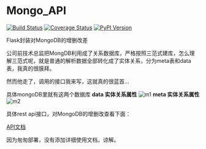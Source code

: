 # Mongo_API
[![Build Status](https://travis-ci.org/flask-restful/flask-restful.svg?branch=master)](http://travis-ci.org/flask-restful/flask-restful)
[![Coverage Status](http://img.shields.io/coveralls/flask-restful/flask-restful/master.svg)](https://coveralls.io/r/flask-restful/flask-restful)
[![PyPI Version](http://img.shields.io/pypi/v/Flask-RESTful.svg)](https://pypi.python.org/pypi/Flask-RESTful)

Flask封装对MongoDB的增删改差

公司前技术总监把MongDB利用成了关系数据库，严格按照三范式建库，怎么理解三范式呢，就是普通的解析数据全部转化成了实体关系，分为meta表和data表，我真的很膜拜。

然而他走了，调用的接口我来写，这就真的很蓝首...

具体mongoDB里就有这两个数据库
**data 实体关系属性**
![m1](https://github.com/fenglei110/Mongo_API/blob/master/images/mongo1.png)
**meta 实体关系属性**
![m2](https://github.com/fenglei110/Mongo_API/blob/master/images/mongo2.png)

具体rest api接口，对MongoDB的增删改查看下面：

[API文档](images/demo_api.pdf)

因为匆匆部署，没有添加详细使用文档，谅解。